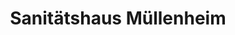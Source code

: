 ---
title: "Sanitätshaus Müllenheim"
url: /braunschweig/sanitaetshaus-muellenheim-steinweg/
shop: Sanitätshaus
---